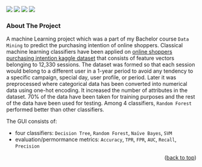 <a name="readme-top"></a>
<p float="left">
  <img src="https://img.shields.io/badge/Python-FFD43B?style=for-the-badge&logo=python&logoColor=blue">
  <img src="https://img.shields.io/badge/Pandas-2C2D72?style=for-the-badge&logo=pandas&logoColor=white">
  <img src="https://img.shields.io/badge/Numpy-777BB4?style=for-the-badge&logo=numpy&logoColor=white">
  <img src="https://img.shields.io/badge/scikit_learn-F7931E?style=for-the-badge&logo=scikit-learn&logoColor=white">
</p>

<!-- ABOUT THE PROJECT -->
### About The Project
A machine Learning project which was a part of my Bachelor course `Data Mining` to predict the purchasing intention of online shoppers. Classical machine learning classifiers have been applied on [online shoppers purchasing intention kaggle dataset](https://www.kaggle.com/datasets/imakash3011/online-shoppers-purchasing-intention-dataset) that consists of feature vectors belonging to 12,330 sessions. The dataset was formed so that each session would belong to a different user in a 1-year period to avoid any tendency to a specific campaign, special day, user profile, or period. Later it was preprocessed where categorical data has been converted into numerical data using one-hot encoding. It increased the number of attributes in the dataset. 70% of the data have been taken for training purposes and the rest of the data have been used for testing. Among 4 classifiers, `Random Forest` performed better than other classifiers.

The GUI consists of: 
* four classifiers: `Decision Tree`, `Random Forest`, `Naïve Bayes`, `SVM`
* evaluation/permormance metrics: `Accuracy`, `TPR`, `FPR`, `AUC`, `Recall`, `Precision`

<p align="right">(<a href="#readme-top">back to top</a>)</p>


